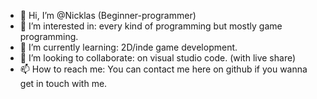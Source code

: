 - 👋 Hi, I’m @Nicklas (Beginner-programmer)
- 👀 I’m interested in: every kind of programming but mostly game programming. 
- 🌱 I’m currently learning: 2D/inde game development. 
- 💞️ I’m looking to collaborate: on visual studio code. (with live share)
- 📫 How to reach me: You can contact me here on github if you wanna get in touch with me. 

<!---
Nicklas-Beginner-programmer/Nicklas-Beginner-programmer is a ✨ special ✨ repository because its `README.md` (this file) appears on your GitHub profile.
You can click the Preview link to take a look at your changes.
--->
